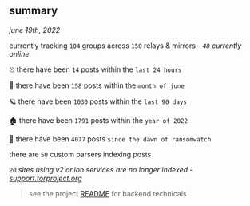 
## summary
_june 19th, 2022_

currently tracking `104` groups across `150` relays & mirrors - _`48` currently online_

⏲ there have been `14` posts within the `last 24 hours`

🦈 there have been `158` posts within the `month of june`

🪐 there have been `1030` posts within the `last 90 days`

🏚 there have been `1791` posts within the `year of 2022`

🦕 there have been `4077` posts `since the dawn of ransomwatch`

there are `50` custom parsers indexing posts

_`20` sites using v2 onion services are no longer indexed - [support.torproject.org](https://support.torproject.org/onionservices/v2-deprecation/)_

> see the project [README](https://github.com/joshhighet/ransomwatch#ransomwatch--) for backend technicals
